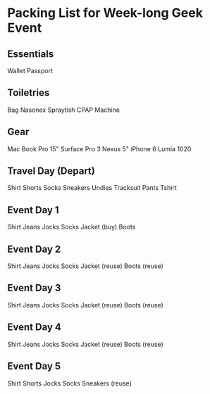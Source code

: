 Packing List for Week-long Geek Event
=====================================

Essentials
-----------
Wallet
Passport


Toiletries
----------
Bag
Nasonex
Spraytish
CPAP Machine


Gear
----
Mac Book Pro 15"
Surface Pro 3
Nexus 5"
iPhone 6
Lumia 1020


Travel Day (Depart)
-------------------
Shirt
Shorts
Socks
Sneakers
Undies
Tracksuit Pants
Tshirt


Event Day 1
-----------
Shirt
Jeans
Jocks
Socks
Jacket (buy)
Boots


Event Day 2
-----------
Shirt
Jeans
Jocks
Socks
Jacket (reuse)
Boots (reuse)


Event Day 3
-----------
Shirt
Jeans
Jocks
Socks
Jacket (reuse)
Boots (reuse)


Event Day 4
-----------
Shirt
Jeans
Jocks
Socks
Jacket (reuse)
Boots (reuse)


Event Day 5
-----------
Shirt
Shorts
Jocks
Socks
Sneakers (reuse)